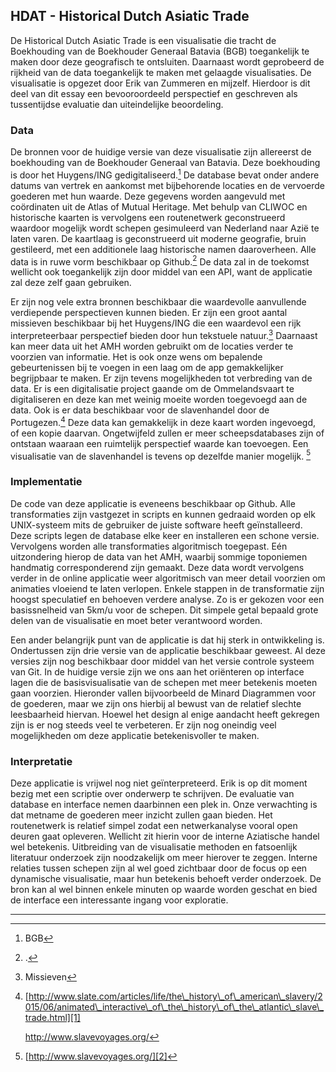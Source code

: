 ## HDAT - Historical Dutch Asiatic Trade

De Historical Dutch Asiatic Trade is een visualisatie die tracht de Boekhouding van de Boekhouder Generaal Batavia (BGB) toegankelijk te maken door deze geografisch te ontsluiten. Daarnaast wordt geprobeerd de rijkheid van de data toegankelijk te maken met gelaagde visualisaties. De visualisatie is opgezet door Erik van Zummeren en mijzelf. Hierdoor is dit deel van dit essay een bevooroordeeld perspectief en geschreven als tussentijdse evaluatie dan uiteindelijke beoordeling. 

### Data

De bronnen voor de huidige versie van deze visualisatie zijn allereerst de boekhouding van de Boekhouder Generaal van Batavia. Deze boekhouding is door het Huygens/ING gedigitaliseerd.[^1] De database bevat onder andere datums van vertrek en aankomst met bijbehorende locaties en de vervoerde goederen met hun waarde. Deze gegevens worden aangevuld met coördinaten uit de Atlas of Mutual Heritage. Met behulp van CLIWOC en historische kaarten is vervolgens een routenetwerk geconstrueerd waardoor mogelijk wordt schepen gesimuleerd van Nederland naar Azië te laten varen. De kaartlaag is geconstrueerd uit moderne geografie, bruin gestileerd, met een additionele laag historische namen daaroverheen. Alle data is in ruwe vorm beschikbaar op Github.[^2] De data zal in de toekomst wellicht ook toegankelijk zijn door middel van een API, want de applicatie zal deze zelf gaan gebruiken.

Er zijn nog vele extra bronnen beschikbaar die waardevolle aanvullende verdiepende perspectieven kunnen bieden. Er zijn een groot aantal missieven beschikbaar bij het Huygens/ING die een waardevol een rijk interpreteerbaar perspectief bieden door hun tekstuele natuur.[^3] Daarnaast kan meer data uit het AMH worden gebruikt om de locaties verder te voorzien van informatie. Het is ook onze wens om bepalende gebeurtenissen bij te voegen in een laag om de app gemakkelijker begrijpbaar te maken. Er zijn tevens mogelijkheden tot verbreding van de data. Er is een digitalisatie project gaande om de Ommelandsvaart te digitaliseren en deze kan met weinig moeite worden toegevoegd aan de data. Ook is er data beschikbaar voor de slavenhandel door de Portugezen.[^4] Deze data kan gemakkelijk in deze kaart worden ingevoegd, of een kopie daarvan. Ongetwijfeld zullen er meer scheepsdatabases zijn of ontstaan waaraan een ruimtelijk perspectief waarde kan toevoegen. Een visualisatie van de slavenhandel is tevens op dezelfde manier mogelijk. [^5]  

### Implementatie

De code van deze applicatie is eveneens beschikbaar op Github. Alle transformaties zijn vastgezet in scripts en kunnen gedraaid worden op elk UNIX-systeem mits de gebruiker de juiste software heeft geïnstalleerd. Deze scripts legen de database elke keer en installeren een schone versie. Vervolgens worden alle transformaties algoritmisch toegepast. Eén uitzondering hierop de data van het AMH, waarbij sommige toponiemen handmatig corresponderend zijn gemaakt. Deze data wordt vervolgens verder in de online applicatie weer algoritmisch van meer detail voorzien om animaties vloeiend te laten verlopen. Enkele stappen in de transformatie zijn hoogst speculatief en behoeven verdere analyse. Zo is er gekozen voor een basissnelheid van 5km/u voor de schepen. Dit simpele getal bepaald grote delen van de visualisatie en moet beter verantwoord worden.

Een ander belangrijk punt van de applicatie is dat hij sterk in ontwikkeling is. Ondertussen zijn drie versie van de applicatie beschikbaar geweest. Al deze versies zijn nog beschikbaar door middel van het versie controle systeem van Git. In de huidige versie zijn we ons aan het oriënteren op interface lagen die de basisvisualisatie van de schepen met meer betekenis moeten gaan voorzien. Hieronder vallen bijvoorbeeld de Minard Diagrammen voor de goederen, maar we zijn ons hierbij al bewust van de relatief slechte leesbaarheid hiervan. Hoewel het design al enige aandacht heeft gekregen zijn is er nog steeds veel te verbeteren. Er zijn nog oneindig veel mogelijkheden om deze applicatie betekenisvoller te maken.

### Interpretatie

Deze applicatie is vrijwel nog niet geïnterpreteerd. Erik is op dit moment bezig met een scriptie over onderwerp te schrijven. De evaluatie van database en interface nemen daarbinnen een plek in. Onze verwachting is dat metname de goederen meer inzicht zullen gaan bieden. Het routenetwerk is relatief simpel zodat een netwerkanalyse vooral open deuren gaat opleveren. Wellicht zit hierin voor de interne Aziatische handel wel betekenis. Uitbreiding van de visualisatie methoden en fatsoenlijk literatuur onderzoek zijn noodzakelijk om meer hierover te zeggen. Interne relaties tussen schepen zijn al wel goed zichtbaar door de focus op een dynamische visualisatie, maar hun betekenis behoeft verder onderzoek. De bron kan al wel binnen enkele minuten op waarde worden geschat en bied de interface een interessante ingang voor exploratie.  

---- 

[^1]:	BGB

[^2]:	.

[^3]:	Missieven

[^4]:	[http://www.slate.com/articles/life/the\_history\_of\_american\_slavery/2015/06/animated\_interactive\_of\_the\_history\_of\_the\_atlantic\_slave\_trade.html][1]

	http://www.slavevoyages.org/

[^5]:	[http://www.slavevoyages.org/][2]

[1]:	http://www.slate.com/articles/life/the_history_of_american_slavery/2015/06/animated_interactive_of_the_history_of_the_atlantic_slave_trade.html
[2]:	http://www.slavevoyages.org/